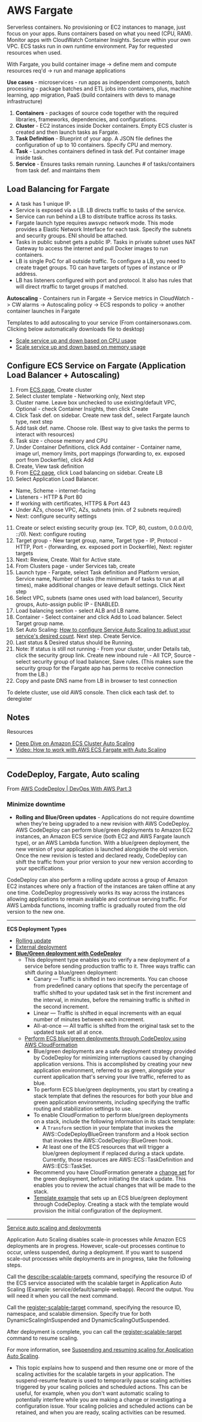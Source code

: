 # AWS Fargate
Serverless containers. No provisioning or EC2 instances to manage, just focus on your apps. Runs containers based on what you need (CPU, RAM). Monitor apps with CloudWatch Container Insights. Secure within your own VPC. ECS tasks run in own runtime environment. Pay for requested resources when used. 

With Fargate, you build container image -> define mem and compute resources req'd -> run and manage applications 

**Use cases** - microservices - run apps as independent components, batch processing - package batches and ETL jobs into containers, plus, machine learning, app migration, PaaS (build containers with devs to manage infrastructure)

1. **Containers** - packages of source code together with the required libraries, frameworks, dependencies, and configurations.
2. **Cluster** - EC2 instances inside Docker containers. Empty ECS cluster is created and then launch tasks as Fargate.
3. **Task Definition** - Blueprint of your app. A JSON file defines the configuration of up to 10 containers. Specify CPU and memory.
4. **Task** - Launches containers defined in task def. Put container image inside task.
5. **Service** - Ensures tasks remain running. Launches # of tasks/containers from task def. and maintains them

## Load Balancing for Fargate

- A task has 1 unique IP. 
- Service is exposed via a LB. LB directs traffic to tasks of the service. 
- Service can run behind a LB to distribute traffice across its tasks. 
- Fargate launch type requires awsvpc network mode. This mode provides a Elastic Network Interface for each task. Specify the subnets and security groups. ENI should be attached.
- Tasks in public subnet gets a public IP. Tasks in private subnet uses NAT Gateway to access the internet and pull Docker images to run containers.
- LB is single PoC for all outside traffic. To configure a LB, you need to create traget groups. TG can have targets of types of instance or IP address. 
- LB has listeners configured with port and protocol. It also has rules that will direct rtraffic to target groups if matched. 

**Autoscaling** - Containers run in Fargate -> Service metrics in CloudWatch -> CW alarms -> Autoscaling policy -> ECS responds to policy -> another container launches in Fargate

Templates to add autoscaling to your service (From containersonaws.com. Clicking below automatically downloads file to desktop)
- [Scale service up and down based on CPU usage](https://s3.amazonaws.com/us-east-1-containersonaws.com/templates/autoscaling/scale-service-by-cpu.yml)
- [Scale service up and down based on memory usage](https://s3.amazonaws.com/us-east-1-containersonaws.com/templates/autoscaling/scale-service-by-memory.yml)

## Configure ECS Service on Fargate (Application Load Balancer + Autoscaling)
1. From [ECS page](https://us-east-2.console.aws.amazon.com/ecs), Create cluster
2. Select cluster template - Networking only, Next step
3. Cluster name. Leave box unchecked to use existing/default VPC, Optional - check Container Insights, then click Create
4. Click Task def. on sidebar. Create new task def., select Fargate launch type, next step
5. Add task def. name. Choose role. (Best way to give tasks the perms to interact with resources)
6. Task size - choose memory and CPU
7. Under Container Definitions, click Add container - Container name, image url, memory limits, port mappings (forwarding to, ex. exposed port from Dockerfile), click Add
8. Create, View task definition
9. From [EC2 page](https://us-east-2.console.aws.amazon.com/ec2), click Load balancing on sidebar. Create LB
10. Select Application Load Balancer. 
  - Name, Scheme - internet-facing
  - Listeners - HTTP & Port 80
  - If working with certificates, HTTPS & Port 443
  - Under AZs, choose VPC, AZs, subnets (min. of 2 subnets required)
  - Next: configure security settings
11. Create or select existing security group (ex. TCP, 80, custom, 0.0.0.0/0, ::/0). Next: configure routing
12. Target group - New target group, name, Target type - IP, Protocol - HTTP, Port - (forwarding, ex. exposed port in Dockerfile), Next: register targets
13. Next: Review, Create. Wait for Active state.
14. From Clusters page - under Services tab, create
15. Launch type - Fargate, select Task definition and Platform version, Service name, Number of tasks (the minimum # of tasks to run at all times), make additional changes or leave default settings. Click Next step
16. Select VPC, subnets (same ones used with load balancer), Security groups, Auto-assign public IP - ENABLED. 
17. Load balancing section - select ALB and LB name. 
18. Container - Select container and click Add to Load balancer. Select Target group name.
19. Set Auto Scaling: [How to configure Service Auto Scaling to adjust your service's desired count](https://aws.amazon.com/premiumsupport/knowledge-center/ecs-fargate-service-auto-scaling). Next step. Create Service.
20. Last status & Desired status should be Running.
22. Note: If status is still not running - From your cluster, under Details tab, click the security group link. Create new inbound rule - All TCP, Source - select security group of load balancer, Save rules. (This makes sure the security group for the Fargate app has perms to receive connection from the LB.)
23. Copy and paste DNS name from LB in browser to test connection

To delete cluster, use old AWS console. Then click each task def. to deregister

Notes
- 

Resources
- [Deep Dive on Amazon ECS Cluster Auto Scaling](https://aws.amazon.com/blogs/containers/deep-dive-on-amazon-ecs-cluster-auto-scaling/)
- [Video: How to work with AWS ECS Fargate with Auto Scaling](https://youtu.be/cW0555857M0)


---

## CodeDeploy, Fargate, Auto scaling

From [AWS CodeDeploy | DevOps With AWS Part 3](https://www.linkedin.com/pulse/aws-codedeploy-devops-part-3-sandip-das)

### Minimize downtime

- **Rolling and Blue/Green updates** - Applications do not require downtime when they’re being upgraded to a new revision with AWS CodeDeploy. AWS CodeDeploy can perform blue/green deployments to Amazon EC2 instances, an Amazon ECS service (both EC2 and AWS Fargate launch type), or an AWS Lambda function. With a blue/green deployment, the new version of your application is launched alongside the old version. Once the new revision is tested and declared ready, CodeDeploy can shift the traffic from your prior version to your new version according to your specifications.

CodeDeploy can also perform a rolling update across a group of Amazon EC2 instances where only a fraction of the instances are taken offline at any one time. CodeDeploy progressively works its way across the instances allowing applications to remain available and continue serving traffic. For AWS Lambda functions, incoming traffic is gradually routed from the old version to the new one.

---

**ECS Deployment Types**

- [Rolling update](https://docs.aws.amazon.com/AmazonECS/latest/developerguide/deployment-type-ecs.html)
- [External deployment](https://docs.aws.amazon.com/AmazonECS/latest/developerguide/deployment-type-external.html)
- **[Blue/Green deployment with CodeDeploy](https://docs.aws.amazon.com/AmazonECS/latest/developerguide/deployment-type-bluegreen.html)**
  - This deployment type enables you to verify a new deployment of a service before sending production traffic to it. Three ways traffic can shift during a blue/green deployment:
    - Canary — Traffic is shifted in two increments. You can choose from predeﬁned canary options that specify the percentage of traﬃc shifted to your updated task set in the ﬁrst increment and the interval, in minutes, before the remaining traﬃc is shifted in the second increment.
    - Linear — Traffic is shifted in equal increments with an equal number of minutes between each increment.
    - All-at-once — All traffic is shifted from the original task set to the updated task set all at once.
  - [Perform ECS blue/green deployments through CodeDeploy using AWS CloudFormation](https://docs.aws.amazon.com/AWSCloudFormation/latest/UserGuide/blue-green.html)
    - Blue/green deployments are a safe deployment strategy provided by CodeDeploy for minimizing interruptions caused by changing application versions. This is accomplished by creating your new application environment, referred to as green, alongside your current application that's serving your live traffic, referred to as blue. 
    - To perform ECS blue/green deployments, you start by creating a stack template that defines the resources for both your blue and green application environments, including specifying the traffic routing and stabilization settings to use.
    - To enable CloudFormation to perform blue/green deployments on a stack, include the following information in its stack template:
      - A `Transform` section in your template that invokes the AWS::CodeDeployBlueGreen transform and a Hook section that invokes the AWS::CodeDeploy::BlueGreen hook.
      - At least one of the ECS resources that will trigger a blue/green deployment if replaced during a stack update. Currently, those resources are AWS::ECS::TaskDefinition and AWS::ECS::TaskSet.
    - Recommend you have CloudFormation generate a [change set](https://docs.aws.amazon.com/AWSCloudFormation/latest/UserGuide/using-cfn-updating-stacks-changesets.html) for the green deployment, before initiating the stack update. This enables you to review the actual changes that will be made to the stack.
    - [Template example](https://docs.aws.amazon.com/AWSCloudFormation/latest/UserGuide/blue-green.html#blue-green-template-example) that sets up an ECS blue/green deployment through CodeDeploy. Creating a stack with the template would provision the initial configuration of the deployment.

---

[Service auto scaling and deployments](https://docs.aws.amazon.com/AmazonECS/latest/developerguide/service-auto-scaling.html)

Application Auto Scaling disables scale-in processes while Amazon ECS deployments are in progress. However, scale-out processes continue to occur, unless suspended, during a deployment. If you want to suspend scale-out processes while deployments are in progress, take the following steps.

Call the [describe-scalable-targets](https://docs.aws.amazon.com/cli/latest/reference/application-autoscaling/describe-scalable-targets.html) command, specifying the resource ID of the ECS service associated with the scalable target in Application Auto Scaling (Example: service/default/sample-webapp). Record the output. You will need it when you call the next command.

Call the [register-scalable-target](https://docs.aws.amazon.com/cli/latest/reference/application-autoscaling/register-scalable-target.html) command, specifying the resource ID, namespace, and scalable dimension. Specify true for both DynamicScalingInSuspended and DynamicScalingOutSuspended.

After deployment is complete, you can call the [register-scalable-target](https://docs.aws.amazon.com/cli/latest/reference/application-autoscaling/register-scalable-target.html) command to resume scaling.

For more information, see [Suspending and resuming scaling for Application Auto Scaling](https://docs.aws.amazon.com/autoscaling/application/userguide/application-auto-scaling-suspend-resume-scaling.html).
 - This topic explains how to suspend and then resume one or more of the scaling activities for the scalable targets in your application. The suspend-resume feature is used to temporarily pause scaling activities triggered by your scaling policies and scheduled actions. This can be useful, for example, when you don't want automatic scaling to potentially interfere while you are making a change or investigating a configuration issue. Your scaling policies and scheduled actions can be retained, and when you are ready, scaling activities can be resumed.
